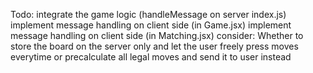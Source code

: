 Todo: 
   integrate the game logic (handleMessage on server index.js)
   implement message handling on client side (in Game.jsx)
   implement message handling on client side (in Matching.jsx)
   consider: Whether to store the board on the server only and let the user freely press moves everytime or precalculate all legal moves and send it to user instead
